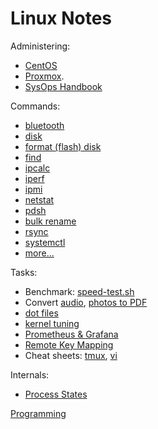 # Linux Notes

Administering:

* [CentOS](../centos/)
* [Proxmox](../proxmox/).
* [SysOps Handbook](https://abarrak.gitbook.io/linux-sysops-handbook/)

Commands:

* [bluetooth](cli-bluetooth.html)
* [disk](cli-disk.html)
* [format (flash) disk](cli-disk-format.html)
* [find](cli-find.html)
* [ipcalc](cli-ipcalc.html)
* [iperf](cli-iperf.html)
* [ipmi](cli-ipmi.html)
* [netstat](cli-netstat.html)
* [pdsh](cli-pdsh.html)
* [bulk rename](cli-rename-files.html)
* [rsync](cli-rsync.html)
* [systemctl](cli-systemctl.html)
* [more...](cli.html)

Tasks:

* Benchmark: [speed-test.sh](speed-test.sh)
* Convert [audio](convert-audio.html),
[photos to PDF](convert-image2pdf.html)
* [dot files](dot-files.html)
* [kernel tuning](kernel-tuning.html)
* [Prometheus & Grafana](prometheus-grafana.html)
* [Remote Key Mapping](remote.html)
* Cheat sheets: [tmux](tmux.html), [vi](../vi.html)

Internals:

* [Process States](https://raw.githubusercontent.com/abarrak/linux-sysops-handbook/main/images/process-states.png)

[Programming](../programming/)
